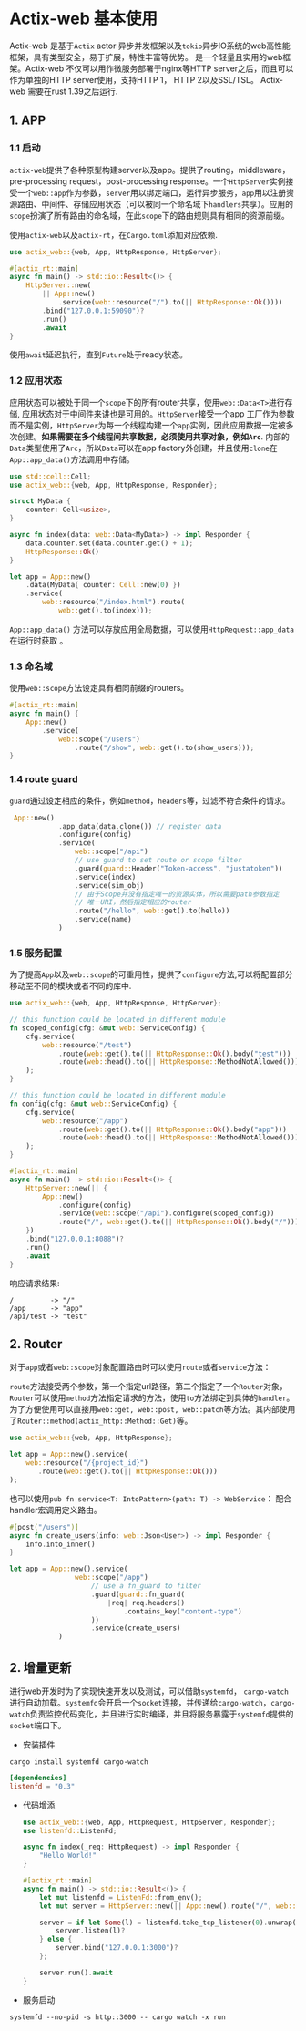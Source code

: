# Actix-web 基本使用

Actix-web  是基于`Actix` actor 异步并发框架以及`tokio`异步IO系统的web高性能框架，具有类型安全，易于扩展，特性丰富等优势。 是一个轻量且实用的web框架。Actix-web 不仅可以用作微服务部署于nginx等HTTP server之后，而且可以作为单独的HTTP server使用，支持HTTP 1， HTTP 2以及SSL/TSL。 Actix-web 需要在rust 1.39之后运行.

## 1. APP

### 1.1 启动

`actix-web`提供了各种原型构建server以及app。提供了routing，middleware， pre-processing request，post-processing response。一个`HttpServer`实例接受一个`web::app`作为参数，`server`用以绑定端口，运行异步服务，`app`用以注册资源路由、中间件、存储应用状态（可以被同一个命名域下`handlers`共享）。应用的`scope`扮演了所有路由的命名域，在此`scope`下的路由规则具有相同的资源前缀。

使用`actix-web`以及`actix-rt`，在`Cargo.toml`添加对应依赖.

```rust
use actix_web::{web, App, HttpResponse, HttpServer};

#[actix_rt::main]
async fn main() -> std::io::Result<()> {
    HttpServer::new(
        || App::new()
            .service(web::resource("/").to(|| HttpResponse::Ok())))
        .bind("127.0.0.1:59090")?
        .run()
        .await
}
```

使用`await`延迟执行，直到`Future`处于ready状态。

### 1.2 应用状态

应用状态可以被处于同一个`scope`下的所有router共享，使用`web::Data<T>`进行存储, 应用状态对于中间件来讲也是可用的。`HttpServer`接受一个app 工厂作为参数而不是实例，`HttpServer`为每一个线程构建一个`app`实例，因此应用数据一定被多次创建。**如果需要在多个线程间共享数据，必须使用共享对象，例如`Arc`**. 内部的`Data`类型使用了`Arc`，所以`Data`可以在app factory外创建，并且使用`clone`在`App::app_data()`方法调用中存储。

```rust
use std::cell::Cell;
use actix_web::{web, App, HttpResponse, Responder};

struct MyData {
    counter: Cell<usize>,
}

async fn index(data: web::Data<MyData>) -> impl Responder {
    data.counter.set(data.counter.get() + 1);
    HttpResponse::Ok()
}

let app = App::new()
    .data(MyData{ counter: Cell::new(0) })
    .service(
        web::resource("/index.html").route(
            web::get().to(index)));
```

`App::app_data()` 方法可以存放应用全局数据，可以使用`HttpRequest::app_data`在运行时获取 。

### 1.3 命名域

使用`web::scope`方法设定具有相同前缀的routers。

```rust
#[actix_rt::main]
async fn main() {
    App::new()
        .service(
            web::scope("/users")
                .route("/show", web::get().to(show_users)));
}
```

### 1.4 route guard

`guard`通过设定相应的条件，例如`method`，`headers`等，过滤不符合条件的请求。

```rust
 App::new()
            .app_data(data.clone()) // register data
            .configure(config)
            .service(
                web::scope("/api")
                // use guard to set route or scope filter
                .guard(guard::Header("Token-access", "justatoken"))
                .service(index)
                .service(sim_obj)
                // 由于Scope并没有指定唯一的资源实体，所以需要path参数指定
                // 唯一URI，然后指定相应的router
                .route("/hello", web::get().to(hello))
                .service(name)
            )
```

### 1.5 服务配置

为了提高`App`以及`web::scope`的可重用性，提供了`configure`方法,可以将配置部分移动至不同的模块或者不同的库中.

```rust
use actix_web::{web, App, HttpResponse, HttpServer};

// this function could be located in different module
fn scoped_config(cfg: &mut web::ServiceConfig) {
    cfg.service(
        web::resource("/test")
            .route(web::get().to(|| HttpResponse::Ok().body("test")))
            .route(web::head().to(|| HttpResponse::MethodNotAllowed())),
    );
}

// this function could be located in different module
fn config(cfg: &mut web::ServiceConfig) {
    cfg.service(
        web::resource("/app")
            .route(web::get().to(|| HttpResponse::Ok().body("app")))
            .route(web::head().to(|| HttpResponse::MethodNotAllowed())),
    );
}

#[actix_rt::main]
async fn main() -> std::io::Result<()> {
    HttpServer::new(|| {
        App::new()
            .configure(config)
            .service(web::scope("/api").configure(scoped_config))
            .route("/", web::get().to(|| HttpResponse::Ok().body("/")))
    })
    .bind("127.0.0.1:8088")?
    .run()
    .await
}
```

响应请求结果:

```http
/         -> "/"
/app      -> "app"
/api/test -> "test"
```

## 2. Router

对于`app`或者`web::scope`对象配置路由时可以使用`route`或者`service`方法：

`route`方法接受两个参数，第一个指定url路径，第二个指定了一个`Router`对象，`Router`可以使用`method`方法指定请求的方法，使用`to`方法绑定到具体的`handler`。为了方便使用可以直接用`web::get, web::post, web::patch`等方法。其内部使用了`Router::method(actix_http::Method::Get)`等。

```rust
use actix_web::{web, App, HttpResponse};

let app = App::new().service(
    web::resource("/{project_id}")
       .route(web::get().to(|| HttpResponse::Ok()))
);
```

也可以使用`pub fn service<T: IntoPattern>(path: T) -> WebService`：
配合handler宏调用定义路由。

```rust
#[post("/users")]
async fn create_users(info: web::Json<User>) -> impl Responder {
    info.into_inner()
}

let app = App::new().service(
                web::scope("/app")
                    // use a fn_guard to filter
                    .guard(guard::fn_guard(
                        |req| req.headers()
                            .contains_key("content-type")
                    ))
                    .service(create_users)
            )
```

## 2. 增量更新

进行web开发时为了实现快速开发以及测试，可以借助`systemfd`， `cargo-watch` 进行自动加载。`systemfd`会开启一个`socket`连接，并传递给`cargo-watch`，`cargo-watch`负责监控代码变化，并且进行实时编译，并且将服务暴露于`systemfd`提供的`socket`端口下。

+ 安装插件

```shell
cargo install systemfd cargo-watch
```

```toml
[dependencies]
listenfd = "0.3"
```

+ 代码增添

  ```rust
  use actix_web::{web, App, HttpRequest, HttpServer, Responder};
  use listenfd::ListenFd;
  
  async fn index(_req: HttpRequest) -> impl Responder {
      "Hello World!"
  }
  
  #[actix_rt::main]
  async fn main() -> std::io::Result<()> {
      let mut listenfd = ListenFd::from_env();
      let mut server = HttpServer::new(|| App::new().route("/", web::get().to(index)));
  
      server = if let Some(l) = listenfd.take_tcp_listener(0).unwrap() {
          server.listen(l)?
      } else {
          server.bind("127.0.0.1:3000")?
      };
  
      server.run().await
  }
  ```

+ 服务启动

```shell
systemfd --no-pid -s http::3000 -- cargo watch -x run
```

